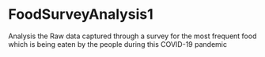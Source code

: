 # FoodSurveyAnalysis1
Analysis the Raw data captured through a survey for the most frequent food which is being  eaten by the people during this COVID-19 pandemic
